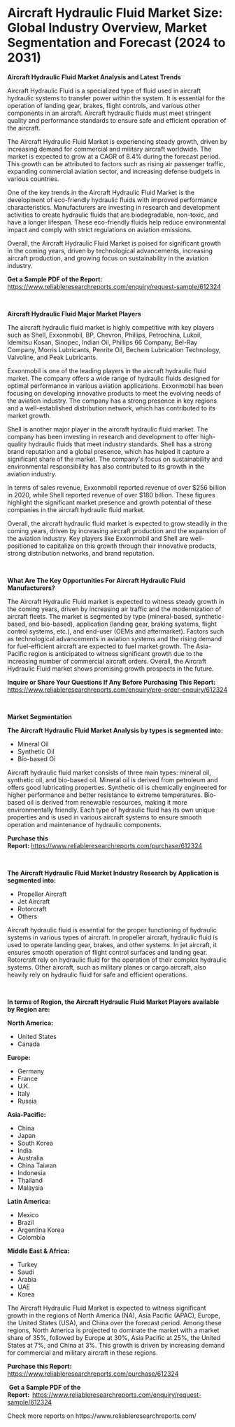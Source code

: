 <p><h1>Aircraft Hydraulic Fluid Market Size: Global Industry Overview, Market Segmentation and Forecast (2024 to 2031)</h1></p><p><strong>Aircraft Hydraulic Fluid Market Analysis and Latest Trends</strong></p>
<p><p>Aircraft Hydraulic Fluid is a specialized type of fluid used in aircraft hydraulic systems to transfer power within the system. It is essential for the operation of landing gear, brakes, flight controls, and various other components in an aircraft. Aircraft hydraulic fluids must meet stringent quality and performance standards to ensure safe and efficient operation of the aircraft.</p><p>The Aircraft Hydraulic Fluid Market is experiencing steady growth, driven by increasing demand for commercial and military aircraft worldwide. The market is expected to grow at a CAGR of 8.4% during the forecast period. This growth can be attributed to factors such as rising air passenger traffic, expanding commercial aviation sector, and increasing defense budgets in various countries.</p><p>One of the key trends in the Aircraft Hydraulic Fluid Market is the development of eco-friendly hydraulic fluids with improved performance characteristics. Manufacturers are investing in research and development activities to create hydraulic fluids that are biodegradable, non-toxic, and have a longer lifespan. These eco-friendly fluids help reduce environmental impact and comply with strict regulations on aviation emissions.</p><p>Overall, the Aircraft Hydraulic Fluid Market is poised for significant growth in the coming years, driven by technological advancements, increasing aircraft production, and growing focus on sustainability in the aviation industry.</p></p>
<p><strong>Get a Sample PDF of the Report:&nbsp;</strong> <a href="https://www.reliableresearchreports.com/enquiry/request-sample/612324">https://www.reliableresearchreports.com/enquiry/request-sample/612324</a></p>
<p>&nbsp;</p>
<p><strong>Aircraft Hydraulic Fluid Major Market Players</strong></p>
<p><p>The aircraft hydraulic fluid market is highly competitive with key players such as Shell, Exxonmobil, BP, Chevron, Phillips, Petrochina, Lukoil, Idemitsu Kosan, Sinopec, Indian Oil, Phillips 66 Company, Bel-Ray Company, Morris Lubricants, Penrite Oil, Bechem Lubrication Technology, Valvoline, and Peak Lubricants.</p><p>Exxonmobil is one of the leading players in the aircraft hydraulic fluid market. The company offers a wide range of hydraulic fluids designed for optimal performance in various aviation applications. Exxonmobil has been focusing on developing innovative products to meet the evolving needs of the aviation industry. The company has a strong presence in key regions and a well-established distribution network, which has contributed to its market growth.</p><p>Shell is another major player in the aircraft hydraulic fluid market. The company has been investing in research and development to offer high-quality hydraulic fluids that meet industry standards. Shell has a strong brand reputation and a global presence, which has helped it capture a significant share of the market. The company's focus on sustainability and environmental responsibility has also contributed to its growth in the aviation industry.</p><p>In terms of sales revenue, Exxonmobil reported revenue of over $256 billion in 2020, while Shell reported revenue of over $180 billion. These figures highlight the significant market presence and growth potential of these companies in the aircraft hydraulic fluid market.</p><p>Overall, the aircraft hydraulic fluid market is expected to grow steadily in the coming years, driven by increasing aircraft production and the expansion of the aviation industry. Key players like Exxonmobil and Shell are well-positioned to capitalize on this growth through their innovative products, strong distribution networks, and brand reputation.</p></p>
<p>&nbsp;</p>
<p><strong>What Are The Key Opportunities For Aircraft Hydraulic Fluid Manufacturers?</strong></p>
<p><p>The Aircraft Hydraulic Fluid market is expected to witness steady growth in the coming years, driven by increasing air traffic and the modernization of aircraft fleets. The market is segmented by type (mineral-based, synthetic-based, and bio-based), application (landing gear, braking systems, flight control systems, etc.), and end-user (OEMs and aftermarket). Factors such as technological advancements in aviation systems and the rising demand for fuel-efficient aircraft are expected to fuel market growth. The Asia-Pacific region is anticipated to witness significant growth due to the increasing number of commercial aircraft orders. Overall, the Aircraft Hydraulic Fluid market shows promising growth prospects in the future.</p></p>
<p><strong>Inquire or Share Your Questions If Any Before Purchasing This Report:</strong> <a href="https://www.reliableresearchreports.com/enquiry/pre-order-enquiry/612324">https://www.reliableresearchreports.com/enquiry/pre-order-enquiry/612324</a></p>
<p>&nbsp;</p>
<p><strong>Market Segmentation</strong></p>
<p><strong>The Aircraft Hydraulic Fluid Market Analysis by types is segmented into:</strong></p>
<p><ul><li>Mineral Oil</li><li>Synthetic Oil</li><li>Bio-based Oi</li></ul></p>
<p><p>Aircraft hydraulic fluid market consists of three main types: mineral oil, synthetic oil, and bio-based oil. Mineral oil is derived from petroleum and offers good lubricating properties. Synthetic oil is chemically engineered for higher performance and better resistance to extreme temperatures. Bio-based oil is derived from renewable resources, making it more environmentally friendly. Each type of hydraulic fluid has its own unique properties and is used in various aircraft systems to ensure smooth operation and maintenance of hydraulic components.</p></p>
<p><strong>Purchase this Report:&nbsp;</strong><a href="https://www.reliableresearchreports.com/purchase/612324">https://www.reliableresearchreports.com/purchase/612324</a></p>
<p>&nbsp;</p>
<p><strong>The Aircraft Hydraulic Fluid Market Industry Research by Application is segmented into:</strong></p>
<p><ul><li>Propeller Aircraft</li><li>Jet Aircraft</li><li>Rotorcraft</li><li>Others</li></ul></p>
<p><p>Aircraft hydraulic fluid is essential for the proper functioning of hydraulic systems in various types of aircraft. In propeller aircraft, hydraulic fluid is used to operate landing gear, brakes, and other systems. In jet aircraft, it ensures smooth operation of flight control surfaces and landing gear. Rotorcraft rely on hydraulic fluid for the operation of their complex hydraulic systems. Other aircraft, such as military planes or cargo aircraft, also heavily rely on hydraulic fluid for safe and efficient operations.</p></p>
<p>&nbsp;</p>
<p><strong>In terms of Region, the Aircraft Hydraulic Fluid Market Players available by Region are:</strong></p>
<p>
    <p> <strong> North America: </strong>
        <ul>
            <li>United States</li>
            <li>Canada</li>
        </ul>
        </p> 
    <p> <strong> Europe: </strong>
        <ul>
            <li>Germany</li>
            <li>France</li>
            <li>U.K.</li>
            <li>Italy</li>
            <li>Russia</li>
        </ul>
        </p> 
    <p> <strong> Asia-Pacific: </strong>
        <ul>
            <li>China</li>
            <li>Japan</li>
            <li>South Korea</li>
            <li>India</li>
            <li>Australia</li>
            <li>China Taiwan</li>
            <li>Indonesia</li>
            <li>Thailand</li>
            <li>Malaysia</li>
        </ul>
        </p> 
    <p> <strong> Latin America: </strong>
        <ul>
            <li>Mexico</li>
            <li>Brazil</li>
            <li>Argentina Korea</li>
            <li>Colombia</li>
        </ul>
        </p> 
    <p> <strong> Middle East & Africa: </strong>
        <ul>
            <li>Turkey</li>
            <li>Saudi</li>
            <li>Arabia</li>
            <li>UAE</li>
            <li>Korea</li>
        </ul>
    </p>
    </p>
<p><p>The Aircraft Hydraulic Fluid Market is expected to witness significant growth in the regions of North America (NA), Asia Pacific (APAC), Europe, the United States (USA), and China over the forecast period. Among these regions, North America is projected to dominate the market with a market share of 35%, followed by Europe at 30%, Asia Pacific at 25%, the United States at 7%, and China at 3%. This growth is driven by increasing demand for commercial and military aircraft in these regions.</p></p>
<p><strong>Purchase this Report: </strong><a href="https://www.reliableresearchreports.com/purchase/612324">https://www.reliableresearchreports.com/purchase/612324</a></p>
<p>&nbsp;<strong>Get a Sample PDF of the Report:&nbsp;&nbsp;</strong><a href="https://www.reliableresearchreports.com/enquiry/request-sample/612324">https://www.reliableresearchreports.com/enquiry/request-sample/612324</a></p>
<p><strong></strong></p>
<p>Check more reports on https://www.reliableresearchreports.com/</p>